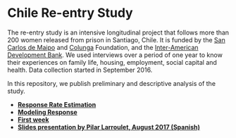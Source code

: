 # Chile Re-entry Study

The re-entry study is an intensive longitudinal project that follows more than 200 women released from prison in Santiago, Chile. It is funded by the [San Carlos de Maipo](http://www.fsancarlos.cl/) and [Colunga](https://www.fundacioncolunga.org/) Foundation, and the [Inter-American Development Bank](http://www.iadb.org/). We used interviews over a period of one year to know their experiences on  family life, housing, employment, social capital and health. Data collection started in September 2016.

In this repository, we publish preliminary and descriptive analysis of the study.

- **[Response Rate Estimation](http://nbviewer.jupyter.org/github/sdaza/reentry-chile/blob/23771ae7d82fe21a7518b1da08130e5cb99ae327/reports/reentry_chile_response_rates.ipynb)**
- **[Modeling Response](http://nbviewer.jupyter.org/github/sdaza/reentry-chile/blob/1a91da2b7d0e312928c7a1910a6418126cc5de7b/reports/predicting_response_rate.ipynb)**
- **[First week](http://nbviewer.jupyter.org/github/sdaza/reentry-chile/blob/d4a8e66cd8afc0bea69b895190345d07d28fb6fc/reports/exploring_first_week.ipynb)**
- **[Slides presentation by Pilar Larroulet, August 2017 (Spanish)](reports/isuc_08_2017.pdf)**
